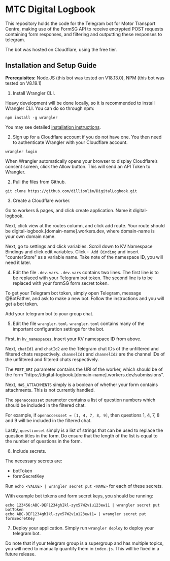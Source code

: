 # MTC Digital Logbook

This repository holds the code for the Telegram bot for Motor Transport Centre, making use of the FormSG API to receive encrypted POST requests containing form responses, and filtering and outputting these responses to telegram.

The bot was hosted on Cloudflare, using the free tier.

## Installation and Setup Guide

**Prerequisites:** Node.JS (this bot was tested on V18.13.0), NPM (this bot was tested on V8.19.1)

1. Install Wrangler CLI.

Heavy development will be done locally, so it is recommended to install Wrangler CLI. You can do so through npm:

```npm
npm install -g wrangler
```

You may see detailed [installation instructions](https://developers.cloudflare.com/workers/wrangler/install-and-update/).

2. Sign up for a Cloudflare account if you do not have one. You then need to authenticate Wrangler with your Cloudflare account.

```npm
wrangler login
```

When Wrangler automatically opens your browser to display Cloudflare’s consent screen, click the Allow button. This will send an API Token to Wrangler.

2. Pull the files from Github.
```console
git clone https://github.com/dillionlim/DigitalLogbook.git
```

3. Create a Cloudflare worker.

Go to workers & pages, and click create application. Name it digital-logbook.

Next, click view at the routes column, and click add route. Your route should be digital-logbook.[domain-name].workers.dev, where domain-name is your own domain name.

Next, go to settings and click variables. Scroll down to KV Namespace Bindings and click edit variables. Click `+ Add Binding` and insert "counterStore" as a variable name. Take note of the namespace ID, you will need it later.

4. Edit the file `.dev.vars`.
`.dev.vars` contains two lines.
The first line is to be replaced with your Telegram bot token.
The second line is to be replaced with your formSG form secret token.

To get your Telegram bot token, simply open Telegram, message @BotFather, and ask to make a new bot. Follow the instructions and you will get a bot token.

Add your telegram bot to your group chat.

5. Edit the file `wrangler.toml`.
`wrangler.toml` contains many of the important configuration settings for the bot.

First, in `kv_namespaces`, insert your KV namespace ID from above.

Next, `chatId1` and `chatId2` are the Telegram chat IDs of the unfiltered and filtered chats respectively. `channelId1` and `channelId2` are the channel IDs of the unfiltered and filtered chats respectively.

The `POST_URI` parameter contains the URI of the worker, which should be of the form "https://digital-logbook.[domain-name].workers.dev/submissions".

Next, `HAS_ATTACHMENTS` simply is a boolean of whether your form contains attachments. This is not currently handled.

The `openaccessset` parameter contains a list of question numbers which should be included in the filtered chat.

For example, if `openaccessset = [1, 4, 7, 8, 9]`, then questions 1, 4, 7, 8 and 9 will be included in the filtered chat.

Lastly, `questionset` simply is a list of strings that can be used to replace the question titles in the form. Do ensure that the length of the list is equal to the number of questions in the form.

6. Include secrets.

The necessary secrets are:
- botToken
- formSecretKey

Run `echo <VALUE> | wrangler secret put <NAME>` for each of these secrets.

With example bot tokens and form secret keys, you should be running:

```console
echo 123456:ABC-DEF1234ghIkl-zyx57W2v1u123ew11 | wrangler secret put botToken
echo ABC-DEF1234ghIkl-zyx57W2v1u123ew11= | wrangler secret put formSecretKey
```

7. Deploy your application.
Simply run `wrangler deploy` to deploy your telegram bot.

Do note that if your telegram group is a supergroup and has multiple topics, you will need to manually quantify them in `index.js`. This will be fixed in a future release.
